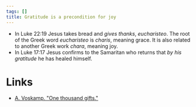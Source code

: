 ```yaml
---
tags: []
title: Gratitude is a precondition for joy
---
```


- In Luke 22:19 Jesus takes bread and _gives thanks_, _eucharisteo_.
  The root of the Greek word _eucharisteo_ is _charis_, meaning grace. It is also related to another Greek work _chara_, meaning joy.
- In Luke 17:17 Jesus confirms to the Samaritan who returns that *by his gratitude* he has healed himself.

# Links
- [A. Voskamp. "One thousand gifts."](https://www.goodreads.com/book/show/8592946-one-thousand-gifts)
